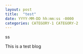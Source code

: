 ```yaml
---
layout: post 
title:  "test" 
date: YYYY-MM-DD hh:mm:ss -0000
categories: CATEGORY-1 CATEGORY-2
---
```


ss

This is a test blog

